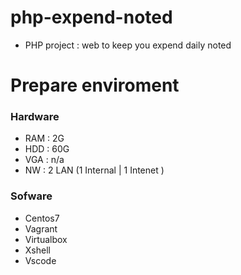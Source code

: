 # php-expend-noted
- PHP project : web to keep you expend daily noted


# Prepare enviroment
  
  ### Hardware
  
  + RAM : 2G
  + HDD : 60G
  + VGA : n/a
  + NW  : 2 LAN (1 Internal | 1 Intenet )

  ### Sofware
  
  + Centos7
  + Vagrant 
  + Virtualbox
  + Xshell
  + Vscode
  
 
  
